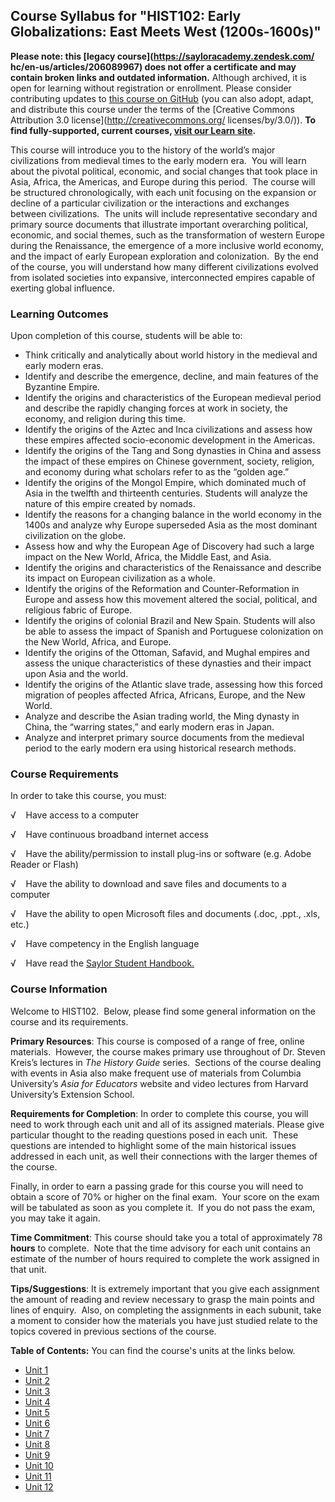 Course Syllabus for "HIST102: Early Globalizations: East Meets West (1200s-1600s)"
----------------------------------------------------------------------------------

**Please note: this [legacy course](https://sayloracademy.zendesk.com/
hc/en-us/articles/206089967) does not offer a certificate and may contain 
broken links and outdated information.** Although archived, it is open 
for learning without registration or enrollment. Please consider contributing 
updates to [this course on GitHub](https://github.com/saylordotorg/course_hist102) 
(you can also adopt, adapt, and distribute this course under the terms of 
the [Creative Commons Attribution 3.0 license](http://creativecommons.org/
licenses/by/3.0/)). **To find fully-supported, current courses, [visit our 
Learn site](https://learn.saylor.org).**

This course will introduce you to the history of the world’s major
civilizations from medieval times to the early modern era.  You will
learn about the pivotal political, economic, and social changes that
took place in Asia, Africa, the Americas, and Europe during this period.
 The course will be structured chronologically, with each unit focusing
on the expansion or decline of a particular civilization or the
interactions and exchanges between civilizations.  The units will
include representative secondary and primary source documents that
illustrate important overarching political, economic, and social themes,
such as the transformation of western Europe during the Renaissance, the
emergence of a more inclusive world economy, and the impact of early
European exploration and colonization.  By the end of the course, you
will understand how many different civilizations evolved from isolated
societies into expansive, interconnected empires capable of exerting
global influence.

### Learning Outcomes

Upon completion of this course, students will be able to:  

-   Think critically and analytically about world history in the
    medieval and early modern eras.
-   Identify and describe the emergence, decline, and main features of
    the Byzantine Empire.
-   Identify the origins and characteristics of the European medieval
    period and describe the rapidly changing forces at work in society,
    the economy, and religion during this time.
-   Identify the origins of the Aztec and Inca civilizations and assess
    how these empires affected socio-economic development in the
    Americas.
-   Identify the origins of the Tang and Song dynasties in China and
    assess the impact of these empires on Chinese government, society,
    religion, and economy during what scholars refer to as the “golden
    age.”
-   Identify the origins of the Mongol Empire, which dominated much of
    Asia in the twelfth and thirteenth centuries. Students will analyze
    the nature of this empire created by nomads.
-   Identify the reasons for a changing balance in the world economy in
    the 1400s and analyze why Europe superseded Asia as the most
    dominant civilization on the globe.
-   Assess how and why the European Age of Discovery had such a large
    impact on the New World, Africa, the Middle East, and Asia.
-   Identify the origins and characteristics of the Renaissance and
    describe its impact on European civilization as a whole.
-   Identify the origins of the Reformation and Counter-Reformation in
    Europe and assess how this movement altered the social, political,
    and religious fabric of Europe.
-   Identify the origins of colonial Brazil and New Spain. Students will
    also be able to assess the impact of Spanish and Portuguese
    colonization on the New World, Africa, and Europe.
-   Identify the origins of the Ottoman, Safavid, and Mughal empires and
    assess the unique characteristics of these dynasties and their
    impact upon Asia and the world.
-   Identify the origins of the Atlantic slave trade, assessing how this
    forced migration of peoples affected Africa, Africans, Europe, and
    the New World.
-   Analyze and describe the Asian trading world, the Ming dynasty in
    China, the “warring states,” and early modern eras in Japan.
-   Analyze and interpret primary source documents from the medieval
    period to the early modern era using historical research methods.

### Course Requirements

In order to take this course, you must:  
  
 √    Have access to a computer  
  
 √    Have continuous broadband internet access  
  
 √    Have the ability/permission to install plug-ins or software (e.g.
Adobe Reader or Flash)  
  
 √    Have the ability to download and save files and documents to a
computer  
  
 √    Have the ability to open Microsoft files and documents (.doc,
.ppt., .xls, etc.)  
  
 √    Have competency in the English language  
  
 √    Have read the [Saylor Student
Handbook.](http://www.saylor.org/site/wp-content/uploads/2012/05/Saylor-StudentHandbook.pdf)

### Course Information

Welcome to HIST102.  Below, please find some general information on the
course and its requirements.

**Primary Resources**: This course is composed of a range of free,
online materials.  However, the course makes primary use throughout of
Dr. Steven Kreis’s lectures in *The History Guide* series.  Sections of
the course dealing with events in Asia also make frequent use of
materials from Columbia University’s *Asia for Educators* website and
video lectures from Harvard University’s Extension School.

**Requirements for Completion**: In order to complete this course, you
will need to work through each unit and all of its assigned
materials. Please give particular thought to the reading questions posed
in each unit.  These questions are intended to highlight some of the
main historical issues addressed in each unit, as well their connections
with the larger themes of the course.

Finally, in order to earn a passing grade for this course you will need
to obtain a score of 70% or higher on the final exam.  Your score on the
exam will be tabulated as soon as you complete it.  If you do not pass
the exam, you may take it again.

**Time Commitment**: This course should take you a total
of approximately 78 **hours** to complete.  Note that the time advisory
for each unit contains an estimate of the number of hours required to
complete the work assigned in that unit.

**Tips/Suggestions**: It is extremely important that you give each
assignment the amount of reading and review necessary to grasp the main
points and lines of enquiry.  Also, on completing the assignments in
each subunit, take a moment to consider how the materials you have just
studied relate to the topics covered in previous sections of the course.

**Table of Contents:** You can find the course's units at the links below.

- [Unit 1](https://legacy.saylor.org/hist102/Unit01/)
- [Unit 2](https://legacy.saylor.org/hist102/Unit02/)
- [Unit 3](https://legacy.saylor.org/hist102/Unit03/)
- [Unit 4](https://legacy.saylor.org/hist102/Unit04/)
- [Unit 5](https://legacy.saylor.org/hist102/Unit05/)
- [Unit 6](https://legacy.saylor.org/hist102/Unit06/)
- [Unit 7](https://legacy.saylor.org/hist102/Unit07/)
- [Unit 8](https://legacy.saylor.org/hist102/Unit08/)
- [Unit 9](https://legacy.saylor.org/hist102/Unit09/)
- [Unit 10](https://legacy.saylor.org/hist102/Unit10/)
- [Unit 11](https://legacy.saylor.org/hist102/Unit11/)
- [Unit 12](https://legacy.saylor.org/hist102/Unit12/)
